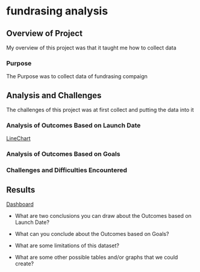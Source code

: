 # fundrasing analysis 

## Overview of Project
My overview of this project was that it taught me how to collect data
### Purpose
The Purpose was to collect data of fundrasing  compaign
## Analysis and Challenges
The challenges of this project was at first collect and putting the data into it 
### Analysis of Outcomes Based on Launch Date
[LineChart](Resources/Line_Chart.PNG)
### Analysis of Outcomes Based on Goals

### Challenges and Difficulties Encountered

## Results
[Dashboard](Resources/DashBoard.PNG)
- What are two conclusions you can draw about the Outcomes based on Launch Date?

- What can you conclude about the Outcomes based on Goals?

- What are some limitations of this dataset?

- What are some other possible tables and/or graphs that we could create?
